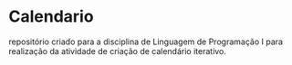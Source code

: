 # Calendario
repositório criado para a disciplina de Linguagem de Programação I para realização da atividade de criação de calendário iterativo.
